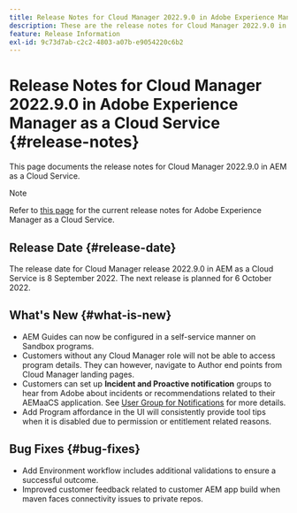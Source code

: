 ```yaml
---
title: Release Notes for Cloud Manager 2022.9.0 in Adobe Experience Manager as a Cloud Service
description: These are the release notes for Cloud Manager 2022.9.0 in AEM as a Cloud Service.
feature: Release Information
exl-id: 9c73d7ab-c2c2-4803-a07b-e9054220c6b2
---
```


# Release Notes for Cloud Manager 2022.9.0 in Adobe Experience Manager as a Cloud Service {#release-notes}

This page documents the release notes for Cloud Manager 2022.9.0 in AEM as a Cloud Service.

>[!NOTE]
>
>Refer to [this page](/help/release-notes/release-notes-cloud/release-notes-current.md) for the current release notes for Adobe Experience Manager as a Cloud Service.

## Release Date {#release-date}

The release date for Cloud Manager release 2022.9.0 in AEM as a Cloud Service is 8 September 2022. The next release is planned for 6 October 2022.

## What's New {#what-is-new}

* AEM Guides can now be configured in a self-service manner on Sandbox programs.
* Customers without any Cloud Manager role will not be able to access program details. They can however, navigate to Author end points from Cloud Manager landing pages.
* Customers can set up **Incident and Proactive notification** groups to hear from Adobe about incidents or recommendations related to their AEMaaCS application. See [User Group for Notifications](/help/journey-onboarding/user-groups.md) for more details.
* Add Program affordance in the UI will consistently provide tool tips when it is disabled due to permission or entitlement related reasons.

## Bug Fixes {#bug-fixes}

* Add Environment workflow includes additional validations to ensure a successful outcome.
* Improved customer feedback related to customer AEM app build when maven faces connectivity issues to private repos.
